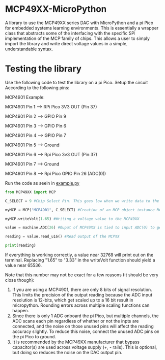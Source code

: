 # MCP49XX-MicroPython
A library to use the MCP49XX series DAC with MicroPython and a pi Pico for embedded systems learning environments. 
This is essentially a wrapper class that abstracts some of the interfacing with the specific SPI implementation of the MCP family of chips.  This allows a user to simply import the library and write direct voltage values in a simple, understandable syntax. 

# Testing the library 
Use the following code to test the library on a pi Pico. Setup the circuit According to the following pins:

MCP4901 Example:

MCP4901 Pin 1 --> RPi Pico 3V3 OUT (Pin 37)

MCP4901 Pin 2 --> GPIO Pin 9

MCP4901 Pin 3 --> GPIO Pin 6

MCP4901 Pin 4 --> GPIO Pin 7

MCP4901 Pin 5 --> Ground

MCP4901 Pin 6 --> Rpi Pico 3v3 OUT (Pin 37)

MCP4901 Pin 7 --> Ground

MCP4901 Pin 8 --> Rpi Pico GPIO Pin 26 (ADC(0))

Run the code as seein in [example.py](https://github.com/GermanWaffles/MCP49XX-MicroPython/blob/main/example.py)


```python
from MCP49XX import MCP

C_SELECT = 9 #Chip Select Pin. This goes low when we write data to the MCP49XX Bus

myMCP = MCP("MCP4901", C_SELECT) #Creation of an MCP object instance MCP(chipName, chipSelectPin)

myMCP.writeVolt(1.65) #Writing a voltage value to the MCP49XX

value = machine.ADC(26) #Ouput of MCP49XX is tied to input ADC(0) to get a test reading

reading = value.read_u16() #Read output of the MCPXX

print(reading)
```

If everything is working correctly, a value near 32768 will print out on the terminal. Replacing "1.65" to "3.33"  in the writeVolt function should yield a value near 65536.

Note that this number may not be exact for a few reasons (It should be very close though):

1. If you are using a MCP4901, there are only 8 bits of signal resolution. This limits the precision of the output reading because the ADC input resolution is 12-bits, which get scaled up to a 16 bit result in micropython. Rounding errors across multiple scaling functions can happen.      
2. Since there is only 1 ADC onboard the pi Pico, but multiple channels, the ADC scans each pin regardless of whether or not the inpts are connected, and the noise on those unused pins will affect the reading accuracy slightly. To reduce this noise, connect the unused ADC pins on the pi Pico to ground. 
3. It is recommended by the MCP49XX manufacturer that bypass capacitor(s) are used across voltage supply (+, - rails). This is optional, but doing so reduces the noise on the DAC output pin. 
